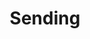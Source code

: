 ---
title: "Sending"
permalink: /spells/sending/
tags:
  - Spell
available_for:
  - Bard
  - Cleric
  - Wizard
level: "3rd Level"
school: "Evocation"
range: "Unlimited"
comp:
  - V
  - S
  - M
material: "a short piece of fine copper wire."
duration: "1 round"
description: |
  You send a short message of twenty-five words or less to a creature with which you are familiar. The creature hears the message in its mind, recognizes you as the sender if it knows you, and can answer in a like manner immediately. The spell enables creatures with Intelligence scores of at least 1 to understand the meaning of your message.

  You can send the message across any distance and even to other planes of existence, but if the target is on a different plane than you, there is a 5 percent chance that the message doesn't arrive.
excerpt: "You send a short message of twenty-five words or less to a creature with which you are familiar."
source: "Basic Rules"
---